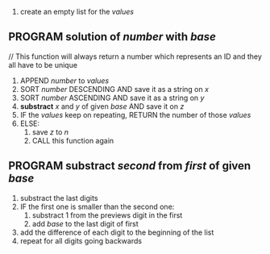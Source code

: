 1. create an empty list for the _values_

## PROGRAM __solution__ of _number_ with _base_
// This function will always return a number which represents an ID and they all have to be unique

1. APPEND _number_ to _values_
1. SORT _number_ DESCENDING AND save it as a string on _x_
1. SORT _number_ ASCENDING AND save it as a string on _y_
1. __substract__ _x_ and _y_ of given _base_ AND save it on _z_
1. IF the _values_ keep on repeating, RETURN the number of those _values_
1. ELSE:
    1. save _z_ to _n_
    1. CALL this function again

## PROGRAM __substract__ _second_ from _first_ of given _base_
1. substract the last digits
1. IF the first one is smaller than the second one:
    1. substract 1 from the previews digit in the first
    2. add _base_ to the last digit of first
1. add the difference of each digit to the beginning of the list
1. repeat for all digits going backwards